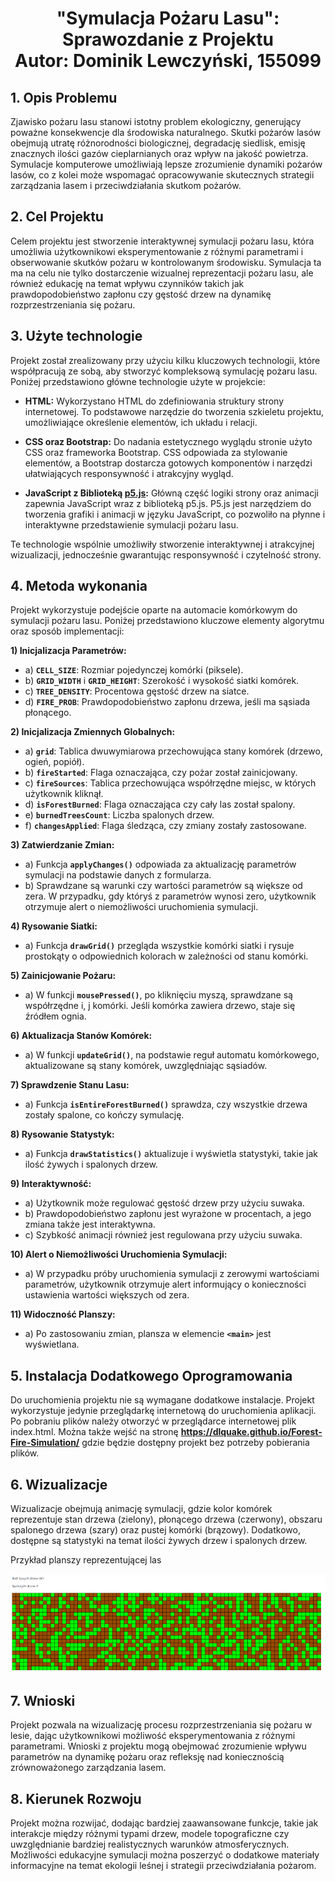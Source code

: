<h1 align="center">"Symulacja Pożaru Lasu": Sprawozdanie z Projektu<br>
Autor: Dominik Lewczyński, 155099</h1>

## **1. Opis Problemu**

Zjawisko pożaru lasu stanowi istotny problem ekologiczny, generujący poważne konsekwencje dla środowiska naturalnego. Skutki pożarów lasów obejmują utratę różnorodności biologicznej, degradację siedlisk, emisję znacznych ilości gazów cieplarnianych oraz wpływ na jakość powietrza. Symulacje komputerowe umożliwiają lepsze zrozumienie dynamiki pożarów lasów, co z kolei może wspomagać opracowywanie skutecznych strategii zarządzania lasem i przeciwdziałania skutkom pożarów.

## **2. Cel Projektu**

Celem projektu jest stworzenie interaktywnej symulacji pożaru lasu, która umożliwia użytkownikowi eksperymentowanie z różnymi parametrami i obserwowanie skutków pożaru w kontrolowanym środowisku. Symulacja ta ma na celu nie tylko dostarczenie wizualnej reprezentacji pożaru lasu, ale również edukację na temat wpływu czynników takich jak prawdopodobieństwo zapłonu czy gęstość drzew na dynamikę rozprzestrzeniania się pożaru.

## **3. Użyte technologie**

Projekt został zrealizowany przy użyciu kilku kluczowych technologii, które współpracują ze sobą, aby stworzyć kompleksową symulację pożaru lasu. Poniżej przedstawiono główne technologie użyte w projekcie:

- **HTML:** Wykorzystano HTML do zdefiniowania struktury strony internetowej. To podstawowe narzędzie do tworzenia szkieletu projektu, umożliwiające określenie elementów, ich układu i relacji.

- **CSS oraz Bootstrap:** Do nadania estetycznego wyglądu stronie użyto CSS oraz frameworka Bootstrap. CSS odpowiada za stylowanie elementów, a Bootstrap dostarcza gotowych komponentów i narzędzi ułatwiających responsywność i atrakcyjny wygląd.

- **JavaScript z Biblioteką [p5.js](https://p5js.org/):** Główną część logiki strony oraz animacji zapewnia JavaScript wraz z biblioteką p5.js. P5.js jest narzędziem do tworzenia grafiki i animacji w języku JavaScript, co pozwoliło na płynne i interaktywne przedstawienie symulacji pożaru lasu.

Te technologie wspólnie umożliwiły stworzenie interaktywnej i atrakcyjnej wizualizacji, jednocześnie gwarantując responsywność i czytelność strony.

## **4. Metoda wykonania**

Projekt wykorzystuje podejście oparte na automacie komórkowym do symulacji pożaru lasu. Poniżej przedstawiono kluczowe elementy algorytmu oraz sposób implementacji:

**1) Inicjalizacja Parametrów:**

- a) **`CELL_SIZE`**: Rozmiar pojedynczej komórki (piksele).
- b) **`GRID_WIDTH`** i **`GRID_HEIGHT`**: Szerokość i wysokość siatki komórek.
- c) **`TREE_DENSITY`**: Procentowa gęstość drzew na siatce.
- d) **`FIRE_PROB`**: Prawdopodobieństwo zapłonu drzewa, jeśli ma sąsiada płonącego.

**2) Inicjalizacja Zmiennych Globalnych:**

- a) **`grid`**: Tablica dwuwymiarowa przechowująca stany komórek (drzewo, ogień, popiół).
- b) **`fireStarted`**: Flaga oznaczająca, czy pożar został zainicjowany.
- c) **`fireSources`**: Tablica przechowująca współrzędne miejsc, w których użytkownik kliknął.
- d) **`isForestBurned`**: Flaga oznaczająca czy cały las został spalony.
- e) **`burnedTreesCount`**: Liczba spalonych drzew.
- f) **`changesApplied`**: Flaga śledząca, czy zmiany zostały zastosowane.

**3) Zatwierdzanie Zmian:**

- a) Funkcja **`applyChanges()`** odpowiada za aktualizację parametrów symulacji na podstawie danych z formularza.
- b) Sprawdzane są warunki czy wartości parametrów są większe od zera. W przypadku, gdy któryś z parametrów wynosi zero, użytkownik otrzymuje alert o niemożliwości uruchomienia symulacji.

**4) Rysowanie Siatki:**

- a) Funkcja **`drawGrid()`** przegląda wszystkie komórki siatki i rysuje prostokąty o odpowiednich kolorach w zależności od stanu komórki.

**5) Zainicjowanie Pożaru:**

- a) W funkcji **`mousePressed()`**, po kliknięciu myszą, sprawdzane są współrzędne i, j komórki. Jeśli komórka zawiera drzewo, staje się źródłem ognia.

**6) Aktualizacja Stanów Komórek:**

- a) W funkcji **`updateGrid()`**, na podstawie reguł automatu komórkowego, aktualizowane są stany komórek, uwzględniając sąsiadów.

**7) Sprawdzenie Stanu Lasu:**

- a) Funkcja **`isEntireForestBurned()`** sprawdza, czy wszystkie drzewa zostały spalone, co kończy symulację.

**8) Rysowanie Statystyk:**

- a) Funkcja **`drawStatistics()`** aktualizuje i wyświetla statystyki, takie jak ilość żywych i spalonych drzew.

**9) Interaktywność:**

- a) Użytkownik może regulować gęstość drzew przy użyciu suwaka.
- b) Prawdopodobieństwo zapłonu jest wyrażone w procentach, a jego zmiana także jest interaktywna.
- c) Szybkość animacji również jest regulowana przy użyciu suwaka.

**10) Alert o Niemożliwości Uruchomienia Symulacji:**

- a) W przypadku próby uruchomienia symulacji z zerowymi wartościami parametrów, użytkownik otrzymuje alert informujący o konieczności ustawienia wartości większych od zera.

**11) Widoczność Planszy:**

- a) Po zastosowaniu zmian, plansza w elemencie **`<main>`** jest wyświetlana.


## **5. Instalacja Dodatkowego Oprogramowania**

Do uruchomienia projektu nie są wymagane dodatkowe instalacje. Projekt wykorzystuje jedynie przeglądarkę internetową do uruchomienia aplikacji. Po pobraniu plików należy otworzyć w przeglądarce internetowej plik index.html. Można także wejść na stronę **https://dlquake.github.io/Forest-Fire-Simulation/** gdzie będzie dostępny projekt bez potrzeby pobierania plików.

## **6. Wizualizacje**

Wizualizacje obejmują animację symulacji, gdzie kolor komórek reprezentuje stan drzewa (zielony), płonącego drzewa (czerwony), obszaru spalonego drzewa (szary) oraz pustej komórki (brązowy). Dodatkowo, dostępne są statystyki na temat ilości żywych drzew i spalonych drzew.

Przykład planszy reprezentującej las

![Alt text](./image.png)

## **7. Wnioski**

Projekt pozwala na wizualizację procesu rozprzestrzeniania się pożaru w lesie, dając użytkownikowi możliwość eksperymentowania z różnymi parametrami. Wnioski z projektu mogą obejmować zrozumienie wpływu parametrów na dynamikę pożaru oraz refleksję nad koniecznością zrównoważonego zarządzania lasem.

## **8. Kierunek Rozwoju**

Projekt można rozwijać, dodając bardziej zaawansowane funkcje, takie jak interakcje między różnymi typami drzew, modele topograficzne czy uwzględnianie bardziej realistycznych warunków atmosferycznych. Możliwości edukacyjne symulacji można poszerzyć o dodatkowe materiały informacyjne na temat ekologii leśnej i strategii przeciwdziałania pożarom.
